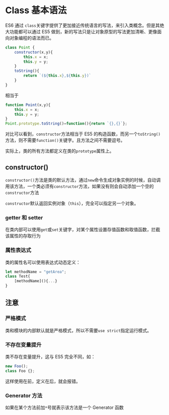 # Class 基本语法

ES6 通过 `class`关键字提供了更加接近传统语言的写法，来引入类概念。但是其绝大功能都可以通过 ES5 做到，新的写法只是让对象原型的写法更加清晰、更像面向对象编程的语法而已。

```js
class Point {
    constructor(x,y){
        this.x = x;
        this.y = y;
    }
    toString(){
        return `(${this.x},${this.y})`
    }
}
```

相当于

```js
function Point(x,y){
    this.x = x;
    this.y = y;
}
Point.prototype.toString()=function(){return `{},{}`};
```

对比可以看到，`constructor`方法相当于 ES5 的构造函数，而另一个`toString()`方法，则不需要`function()`关键字。且方法之间不需要逗号。

实际上，类的所有方法都定义在类的`prototype`属性上。

## constructor() 

`constructor()`方法是类的默认方法，通过`new`命令生成对象实例的时候，自动调用该方法，一个类必须有`constructor`方法，如果没有则会自动添加一个空的`constructor`方法

`constructor`默认返回实例对象（`this`），完全可以指定另一个对象。

### getter 和 setter

在类内部可以使用`get`或`set`关键字，对某个属性设置存值函数和取值函数，拦截该属性的存取行为 

### 属性表达式

类的属性名可以使用表达式动态定义：
```js
let methodName = "getArea";
class Test{
    [methodName](){...}
}
```

## 注意

### 严格模式

类和模块的内部默认就是严格模式，所以不需要`use strict`指定运行模式。

### 不存在变量提升

类不存在变量提升，这与 ES5 完全不同，如：
```js
new Foo();
class Foo {};
```
这样使用在前，定义在后，就会报错。

### Generator 方法

如果在某个方法前加`*`号就表示该方法是一个 Generator 函数